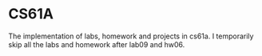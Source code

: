 # CS61A

The implementation of labs, homework and projects in cs61a. I temporarily skip all the labs and homework after lab09 and
hw06.
